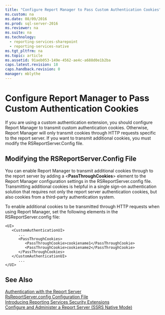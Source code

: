 ```yaml
---
title: "Configure Report Manager to Pass Custom Authentication Cookies"
ms.custom: na
ms.date: 08/09/2016
ms.prod: sql-server-2016
ms.reviewer: na
ms.suite: na
ms.technology: 
  - reporting-services-sharepoint
  - reporting-services-native
ms.tgt_pltfrm: na
ms.topic: article
ms.assetid: 91aeb053-149e-4562-ae4c-a688d0e1b2ba
caps.latest.revision: 18
caps.handback.revision: 0
manager: mblythe
---
```

# Configure Report Manager to Pass Custom Authentication Cookies
If you are using a custom authentication extension, you should configure Report Manager to transmit custom authentication cookies. Otherwise, Report Manager will only transmit cookies through HTTP requests specific to the report server. If you want to transmit additional cookies, you must modify the RSReportServer.Config file.  
  
## Modifying the RSReportServer.Config File  
 You can enable Report Manager to transmit additional cookies through to the report server by adding a <**PassThroughCookies**> element to the Report Manager configuration settings in the RSReportServer.config file. Transmitting additional cookies is helpful in a single sign-on authentication solution that requires not only the report server authentication cookies, but also cookies from a third-party authentication system.  
  
 To enable additional cookies to be transmitted through HTTP requests when using Report Manager, set the following elements in the RSReportServer.config file:  
  
```  
<UI>  
   <CustomAuthenticationUI>  
      ...  
      <PassThroughCookies>  
         <PassThroughCookie>cookiename1</PassThroughCookie>  
         <PassThroughCookie>cookiename2</PassThroughCookie>  
      </PassThroughCookies>  
   </CustomAuthenticationUI>  
      ...  
</UI>  
```  
  
## See Also  
 [Authentication with the Report Server](../../Topics/TopicNameNotContainA/Authentication-with-the-Report-Server.md)   
 [RsReportServer.config Configuration File](../../Topics/TopicNameNotContainA/RsReportServer.config-Configuration-File.md)   
 [Introducing Reporting Services Security Extensions](assetId:///24ccd795-6506-457c-93ac-6a9dd6bb9a46)   
 [Configure and Administer a Report Server (SSRS Native Mode)](../../Topics/TopicNameContainA/Configure-and-Administer-a-Report-Server--SSRS-Native-Mode-.md)